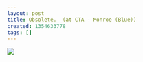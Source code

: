 ```yaml
---
layout: post
title: Obsolete.  (at CTA - Monroe (Blue))
created: 1354633778
tags: []
---
```

![](http://25.media.tumblr.com/tumblr_meii4253Wt1rsr8w3o1_500.jpg)



